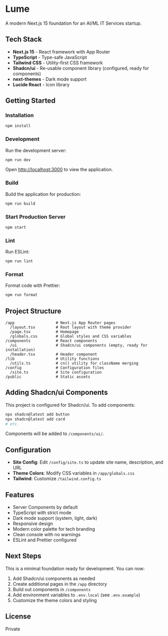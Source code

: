 # Lume

A modern Next.js 15 foundation for an AI/ML IT Services startup.

## Tech Stack

- **Next.js 15** - React framework with App Router
- **TypeScript** - Type-safe JavaScript
- **Tailwind CSS** - Utility-first CSS framework
- **Shadcn/ui** - Re-usable component library (configured, ready for components)
- **next-themes** - Dark mode support
- **Lucide React** - Icon library

## Getting Started

### Installation

```bash
npm install
```

### Development

Run the development server:

```bash
npm run dev
```

Open [http://localhost:3000](http://localhost:3000) to view the application.

### Build

Build the application for production:

```bash
npm run build
```

### Start Production Server

```bash
npm start
```

### Lint

Run ESLint:

```bash
npm run lint
```

### Format

Format code with Prettier:

```bash
npm run format
```

## Project Structure

```
/app                  # Next.js App Router pages
  /layout.tsx         # Root layout with theme provider
  /page.tsx           # Homepage
  /globals.css        # Global styles and CSS variables
/components           # React components
  /ui                 # Shadcn/ui components (empty, ready for installation)
  /header.tsx         # Header component
/lib                  # Utility functions
  /utils.ts           # cn() utility for className merging
/config               # Configuration files
  /site.ts            # Site configuration
/public               # Static assets
```

## Adding Shadcn/ui Components

This project is configured for Shadcn/ui. To add components:

```bash
npx shadcn@latest add button
npx shadcn@latest add card
# etc.
```

Components will be added to `/components/ui/`.

## Configuration

- **Site Config**: Edit `/config/site.ts` to update site name, description, and URL
- **Theme Colors**: Modify CSS variables in `/app/globals.css`
- **Tailwind**: Customize `/tailwind.config.ts`

## Features

- Server Components by default
- TypeScript with strict mode
- Dark mode support (system, light, dark)
- Responsive design
- Modern color palette for tech branding
- Clean console with no warnings
- ESLint and Prettier configured

## Next Steps

This is a minimal foundation ready for development. You can now:

1. Add Shadcn/ui components as needed
2. Create additional pages in the `/app` directory
3. Build out components in `/components`
4. Add environment variables to `.env.local` (see `.env.example`)
5. Customize the theme colors and styling

## License

Private
